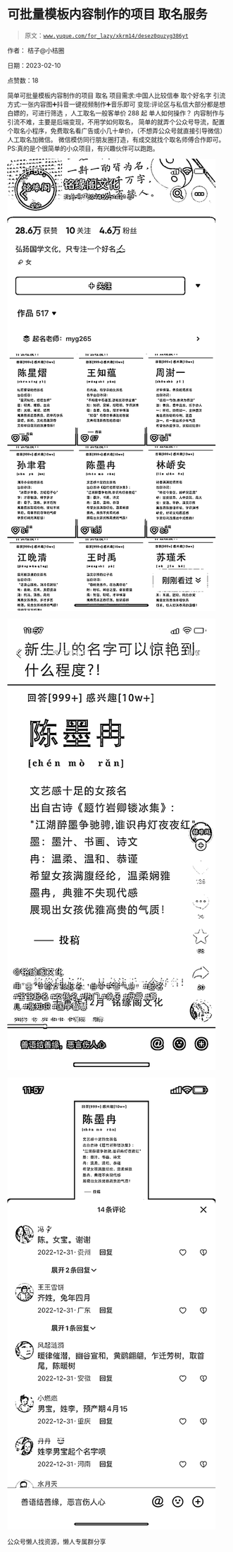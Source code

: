 # 可批量模板内容制作的项目 取名服务

> 原文：[`www.yuque.com/for_lazy/xkrm14/desez0quzyg386yt`](https://www.yuque.com/for_lazy/xkrm14/desez0quzyg386yt)

作者： 桔子@小桔圈

日期：2023-02-10

点赞数：18

简单可批量模板内容制作的项目 取名 项目需求:中国人比较信奉 取个好名字 引流方式:一张内容图➕抖音一键视频制作➕音乐即可 变现:评论区与私信大部分都是想白嫖的，可进行筛选 ，人工取名一般客单价 288 起 单人如何操作？ 内容制作与引流不难，主要是后端变现，不用学如何取名， 简单的就弄个公众号导流，配置个取名小程序，免费取名看广告或小几十单价，（不想弄公众号就直接引导微信） 人工取名加微信。 微信模仿同行朋友圈打造，有成交就找个取名师傅合作即可。 PS:真的是个很简单的小众项目，有兴趣伙伴可以跑跑。

![](img/8e2e2cf5598d2106024e51ba0992cc30.png)  

![](img/5f734b75f2daedbcc0b046ae222de9f9.png)  

![](img/edb42ccae077219cac9c4f84404a9213.png)  

公众号懒人找资源，懒人专属群分享

